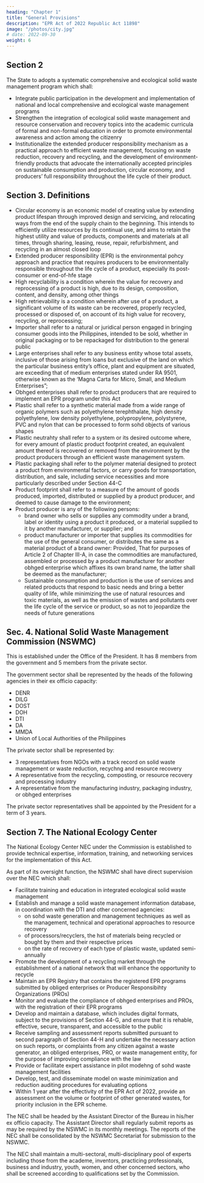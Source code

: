 ```yaml
---
heading: "Chapter 1"
title: "General Provisions"
description: "EPR Act of 2022 Republic Act 11898"
image: "/photos/city.jpg"
# date: 2022-09-30
weight: 6
---
```


<!-- S. No. 2425
H. No. 10696

Monday, July 26, 2021 -->

<!-- This amends Section 2 of RA 9003: -->

## Section 2

The State to adopts a systematic comprehensive and ecological solid waste management program which shall:

- Integrate public participation in the development and implementation of national and local comprehensive and ecological waste management programs
- Strengthen the integration of ecological solid waste management and resource conservation and recovery topics into the academic curricula of formal and non-formal education in order to promote environmental awareness and action among the citizenry
- Institutionalize the extended producer responsibility mechanism as a practical approach to efficient waste management, focusing on waste reduction, recovery and recycling, and the development of environment-friendly products that advocate the internationally accepted principles on sustainable consumption and production, circular economy, and producers’ full responsibility throughout the life cycle of their product.

## Section 3. Definitions

<!-- of RA 9003 is amended: -->

- Circular economy is an economic model of creating value by extending product lifespan through improved design and servicing, and relocating ways from the end of the supply chain to the beginning. This intends to efficiently utilize resources by its continual use, and aims to retain the highest utility and value of products, components and materials at all times, through sharing, leasing, reuse, repair, refurbishment, and recycling in an almost closed loop
- Extended producer responsibility (EPR) is the environmental pohcy approach and practice that requires producers to be
environmentally responsible throughout the life cycle of a product, especially its post-consumer or end-of-hfe stage
- High recyclability is a condition wherein the value for recovery and reprocessing of a product is high, due to its design, composition, content, and density, among other things
- High retrievability is a condition wherein after use of a product, a significant volume of its waste can be recovered, properly recycled, processed or disposed of, on account of its high value for recovery, recycling, or reprocessing;
- Importer shall refer to a natural or juridical person engaged in bringing consumer goods into the Philippines, intended to be sold, whether in original packaging or to be repackaged for distribution to the general public
- Large enterprises shall refer to any business entity whose total assets, inclusive of those arising from loans but exclusive of the land on which the particular business entity’s office, plant and equipment are situated, are exceeding that of medium enterprises stated under RA 9501, otherwise known as the ‘Magna Carta for Micro, Small, and Medium Enterprises”;
- Obhged enterprises shall refer to product producers that are required to implement an EPR program under this Act
- Plastic shall refer to a synthetic material made from a wide range of organic polymers such as polyethylene terephthalate, high density polyethylene, low density polyethylene, polypropylene, polystyrene, PVC and nylon that can be processed
to form sohd objects of various shapes
- Plastic neutrahty shall refer to a system or its desired outcome where, for every amount of plastic product footprint created, an equivalent amount thereof is recovered or removed from the environment by the product producers through an efficient waste management system.
- Plastic packaging shall refer to the polymer material designed to protect a product from environmental factors, or carry goods for transportation, distribution, and sale, including service necessities and more particularly described under Section 44-C
- Product footprint shall refer to a measure of the amount of goods produced, imported, distributed or supplied by a product producer, and deemed to cause damage to the environment;
- Product producer is any of the following persons:
  - brand owner who sells or supplies any commodity under a brand, label or identity using a product it produced, or a material supplied to it by another manufacturer, or supplier; and
  - product manufacturer or importer that supplies its commodities for the use of the general consumer, or distributes the same as a material product of a brand owner: Provided, That for purposes of Article 2 of Chapter III-A, in case the commodities are manufactured, assembled or processed by a product manufacturer for another obhged enterprise which affixes its own brand name, the latter shall be deemed as the manufacturer;
  - Sustainable consumption and production is the use of services and related products that respond to basic needs and bring a better quality of life, while minimizing the use of natural resources and toxic materials, as well as the emission of wastes and pollutants over the life cycle of the service or product, so as not to jeopardize the needs of future generations


<!-- This amends Section 4 of RA 9003: -->

## Sec. 4. National Solid Waste Management Commission (NSWMC)

This is established under the Office of the President. It has 8 members from the government and 5 members from the private sector.

The government sector shall be represented by the heads of the following agencies in their ex officio capacity:
- DENR
- DILG
- DOST
- DOH
- DTI
- DA
- MMDA
- Union of Local Authorities of the Philippines

The private sector shall be represented by:
- 3 representatives from NGOs with a track record on solid waste management or waste reduction, recychng and resource recovery
- A representative from the recycling, composting, or resource recovery and processing industry
- A representative from the manufacturing industry, packaging industry, or obhged enterprises

The private sector representatives shall be appointed by the President for a term of 3 years.


## Section 7. The National Ecology Center

<!--  of RA 9003: -->

The National Ecology Center NEC under the Commission is established to provide technical expertise, information, training, and networking services for the implementation of this Act. 

As part of its oversight function, the NSWMC shall have direct supervision over the NEC which shall:

- Facilitate training and education in integrated ecological solid waste management
- Establish and manage a solid waste management information database, in coordination with the DTI and other concerned agencies:
  - on sohd waste generation and management techniques as well as the management, technical and operational approaches to resource recovery
  - of processors/recyclers, the hst of materials being recycled or bought by them and their respective prices
  - on the rate of recovery of each type of plastic waste, updated semi-annually
- Promote the development of a recycling market through the establishment of a national network that will enhance the opportunity to recycle
- Maintain an EPR Registry that contains the registered EPR programs submitted by obliged enterprises or Producer Responsibihty Organizations (PROs)
- Monitor and evaluate the compliance of obhged enterprises and PROs, with the registration of their EPR programs
- Develop and maintain a database, which includes digital formats, subject to the provisions of Section 44-G, and ensure that it is rehable, effective, secure, transparent, and accessible to the public
- Receive sampling and assessment reports submitted pursuant to second paragraph of Section 44-H and undertake the necessary action on such reports, or complaints from any citizen against a waste generator, an obliged enterprises, PRO, or waste management entity, for the purpose of improving compliance with the law
- Provide or facilitate expert assistance in pilot modehng of sohd waste management facilities
- Develop, test, and disseminate model on waste minimization and reduction auditing procedures for evaluating options
- Within 1 year after the effectivity of the EPR Act of 2022, provide an assessment on the volume or footprint of
other generated wastes, for priority inclusion in the EPR scheme.

The NEC shall be headed by the Assistant Director of the Bureau in his/her ex officio capacity. The Assistant Director shall regularly submit reports as may be required by the NSWMC in its monthly meetings. The reports of the NEC shall be consolidated by the NSWMC Secretariat for submission to the NSWMC. 

The NEC shall maintain a multi-sectoral, multi-disciplinary pool of experts including those from the academe, inventors, practicing professionals, business and industry, youth, women, and other concerned sectors, who shall be screened according to qualifications set by the Commission.
